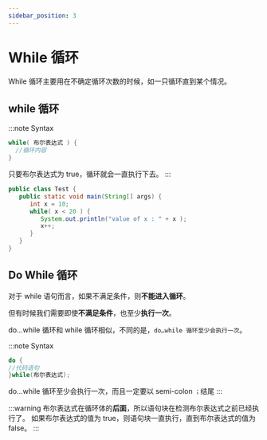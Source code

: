 ```yaml
---
sidebar_position: 3
---
```


# While 循环

While 循环主要用在不确定循环次数的时候，如一只循环直到某个情况。

## while 循环

:::note Syntax

```Java 语法
while( 布尔表达式 ) {
  //循环内容
}
```

只要布尔表达式为 true，循环就会一直执行下去。
:::

```Java
public class Test {
   public static void main(String[] args) {
      int x = 10;
      while( x < 20 ) {
         System.out.println("value of x : " + x );
         x++;
      }
   }
}
```

## Do While 循环

对于 while 语句而言，如果不满足条件，则**不能进入循环**。

但有时候我们需要即使**不满足条件**，也至少**执行一次**。

do…while 循环和 while 循环相似，不同的是，`do…while 循环至少会执行一次`。

:::note Syntax

```Java 语法
do {
//代码语句
}while(布尔表达式);
```

do…while 循环至少会执行一次，而且一定要以 semi-colon `；`结尾
:::

:::warning
布尔表达式在循环体的**后面**，所以语句块在检测布尔表达式之前已经执行了。 如果布尔表达式的值为 true，则语句块一直执行，直到布尔表达式的值为 false。
:::
